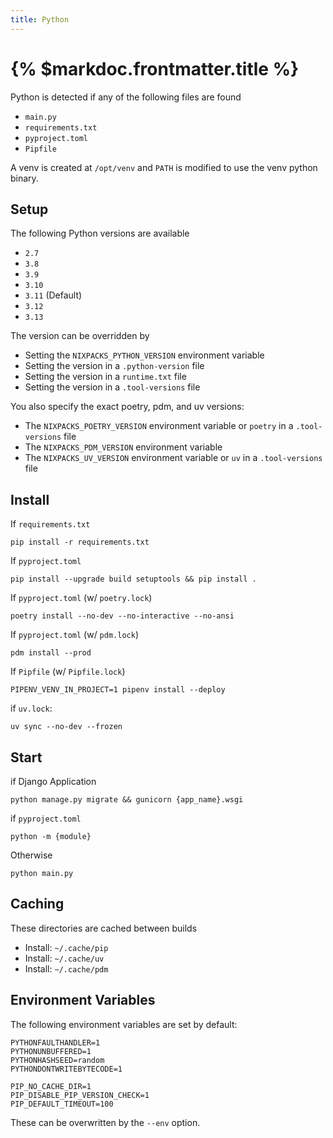 ```yaml
---
title: Python
---
```


# {% $markdoc.frontmatter.title %}

Python is detected if any of the following files are found

- `main.py`
- `requirements.txt`
- `pyproject.toml`
- `Pipfile`

A venv is created at `/opt/venv` and `PATH` is modified to use the venv python binary.

## Setup

The following Python versions are available

- `2.7`
- `3.8`
- `3.9`
- `3.10`
- `3.11` (Default)
- `3.12`
- `3.13`

The version can be overridden by

- Setting the `NIXPACKS_PYTHON_VERSION` environment variable
- Setting the version in a `.python-version` file
- Setting the version in a `runtime.txt` file
- Setting the version in a `.tool-versions` file

You also specify the exact poetry, pdm, and uv versions:

* The `NIXPACKS_POETRY_VERSION` environment variable or `poetry` in a `.tool-versions` file
* The `NIXPACKS_PDM_VERSION` environment variable
* The `NIXPACKS_UV_VERSION` environment variable or `uv` in a `.tool-versions` file

## Install

If `requirements.txt`

```
pip install -r requirements.txt
```

If `pyproject.toml`

```
pip install --upgrade build setuptools && pip install .
```

If `pyproject.toml` (w/ `poetry.lock`)

```
poetry install --no-dev --no-interactive --no-ansi
```

If `pyproject.toml` (w/ `pdm.lock`)

```
pdm install --prod
```

If `Pipfile` (w/ `Pipfile.lock`)

```
PIPENV_VENV_IN_PROJECT=1 pipenv install --deploy
```

if `uv.lock`:

```
uv sync --no-dev --frozen
```

## Start

if Django Application

```
python manage.py migrate && gunicorn {app_name}.wsgi
```

if `pyproject.toml`

```
python -m {module}
```

Otherwise

```
python main.py
```

## Caching

These directories are cached between builds

- Install: `~/.cache/pip`
- Install: `~/.cache/uv`
- Install: `~/.cache/pdm`

## Environment Variables

The following environment variables are set by default:

```shell
PYTHONFAULTHANDLER=1
PYTHONUNBUFFERED=1
PYTHONHASHSEED=random
PYTHONDONTWRITEBYTECODE=1

PIP_NO_CACHE_DIR=1
PIP_DISABLE_PIP_VERSION_CHECK=1
PIP_DEFAULT_TIMEOUT=100
```

These can be overwritten by the `--env` option.
